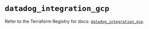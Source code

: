 # `datadog_integration_gcp`

Refer to the Terraform Registry for docs: [`datadog_integration_gcp`](https://registry.terraform.io/providers/datadog/datadog/3.47.0/docs/resources/integration_gcp).
